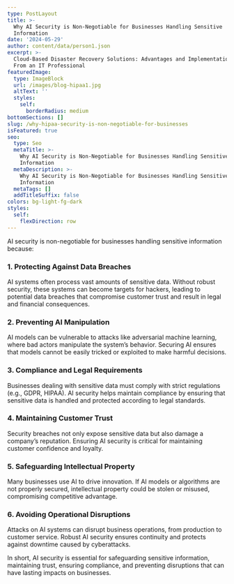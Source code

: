 ```yaml
---
type: PostLayout
title: >-
  Why AI Security is Non-Negotiable for Businesses Handling Sensitive
  Information
date: '2024-05-29'
author: content/data/person1.json
excerpt: >-
  Cloud-Based Disaster Recovery Solutions: Advantages and Implementation Tips
  From an IT Professional
featuredImage:
  type: ImageBlock
  url: /images/blog-hipaa1.jpg
  altText: ''
  styles:
    self:
      borderRadius: medium
bottomSections: []
slug: /why-hipaa-security-is-non-negotiable-for-businesses
isFeatured: true
seo:
  type: Seo
  metaTitle: >-
    Why AI Security is Non-Negotiable for Businesses Handling Sensitive
    Information
  metaDescription: >-
    Why AI Security is Non-Negotiable for Businesses Handling Sensitive
    Information
  metaTags: []
  addTitleSuffix: false
colors: bg-light-fg-dark
styles:
  self:
    flexDirection: row
---
```

AI security is non-negotiable for businesses handling sensitive information because:

### 1. **Protecting Against Data Breaches**

AI systems often process vast amounts of sensitive data. Without robust security, these systems can become targets for hackers, leading to potential data breaches that compromise customer trust and result in legal and financial consequences.

### 2. **Preventing AI Manipulation**

AI models can be vulnerable to attacks like adversarial machine learning, where bad actors manipulate the system’s behavior. Securing AI ensures that models cannot be easily tricked or exploited to make harmful decisions.

### 3. **Compliance and Legal Requirements**

Businesses dealing with sensitive data must comply with strict regulations (e.g., GDPR, HIPAA). AI security helps maintain compliance by ensuring that sensitive data is handled and protected according to legal standards.

### 4. **Maintaining Customer Trust**

Security breaches not only expose sensitive data but also damage a company’s reputation. Ensuring AI security is critical for maintaining customer confidence and loyalty.

### 5. **Safeguarding Intellectual Property**

Many businesses use AI to drive innovation. If AI models or algorithms are not properly secured, intellectual property could be stolen or misused, compromising competitive advantage.

### 6. **Avoiding Operational Disruptions**

Attacks on AI systems can disrupt business operations, from production to customer service. Robust AI security ensures continuity and protects against downtime caused by cyberattacks.

In short, AI security is essential for safeguarding sensitive information, maintaining trust, ensuring compliance, and preventing disruptions that can have lasting impacts on businesses.
